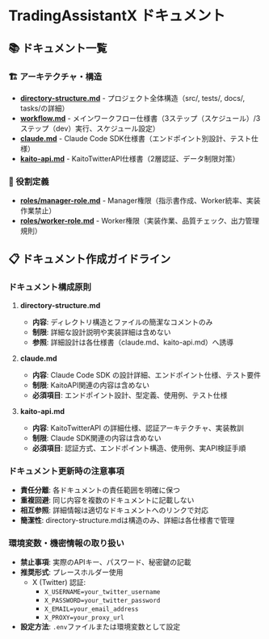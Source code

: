 # TradingAssistantX ドキュメント

## 📚 ドキュメント一覧

### 🏗️ アーキテクチャ・構造

- **[directory-structure.md](./directory-structure.md)** - プロジェクト全体構造（src/, tests/, docs/, tasks/の詳細）
- **[workflow.md](./workflow.md)** - メインワークフロー仕様書（3ステップ（スケジュール）/3ステップ（dev）実行、スケジュール設定）
- **[claude.md](./claude.md)** - Claude Code SDK仕様書（エンドポイント別設計、テスト仕様）
- **[kaito-api.md](./kaito-api.md)** - KaitoTwitterAPI仕様書（2層認証、データ制限対策）

### 👥 役割定義

- **[roles/manager-role.md](./roles/manager-role.md)** - Manager権限（指示書作成、Worker統率、実装作業禁止）
- **[roles/worker-role.md](./roles/worker-role.md)** - Worker権限（実装作業、品質チェック、出力管理規則）

## 📋 ドキュメント作成ガイドライン

### ドキュメント構成原則

1. **directory-structure.md**
   - **内容**: ディレクトリ構造とファイルの簡潔なコメントのみ
   - **制限**: 詳細な設計説明や実装詳細は含めない
   - **参照**: 詳細設計は各仕様書（claude.md、kaito-api.md）へ誘導

2. **claude.md**
   - **内容**: Claude Code SDK の設計詳細、エンドポイント仕様、テスト要件
   - **制限**: KaitoAPI関連の内容は含めない
   - **必須項目**: エンドポイント設計、型定義、使用例、テスト仕様

3. **kaito-api.md**
   - **内容**: KaitoTwitterAPI の詳細仕様、認証アーキテクチャ、実装教訓
   - **制限**: Claude SDK関連の内容は含めない
   - **必須項目**: 認証方式、エンドポイント構造、使用例、実API検証手順

### ドキュメント更新時の注意事項

- **責任分離**: 各ドキュメントの責任範囲を明確に保つ
- **重複回避**: 同じ内容を複数のドキュメントに記載しない
- **相互参照**: 詳細情報は適切なドキュメントへのリンクで対応
- **簡潔性**: directory-structure.mdは構造のみ、詳細は各仕様書で管理

### 環境変数・機密情報の取り扱い

- **禁止事項**: 実際のAPIキー、パスワード、秘密鍵の記載
- **推奨形式**: プレースホルダー使用
  - X (Twitter) 認証:
    - `X_USERNAME=your_twitter_username`
    - `X_PASSWORD=your_twitter_password`
    - `X_EMAIL=your_email_address`
    - `X_PROXY=your_proxy_url`
- **設定方法**: `.env`ファイルまたは環境変数として設定
